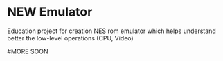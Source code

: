 # NEW Emulator
Education project for creation NES rom emulator which helps understand better the low-level operations (CPU, Video)

#MORE SOON
